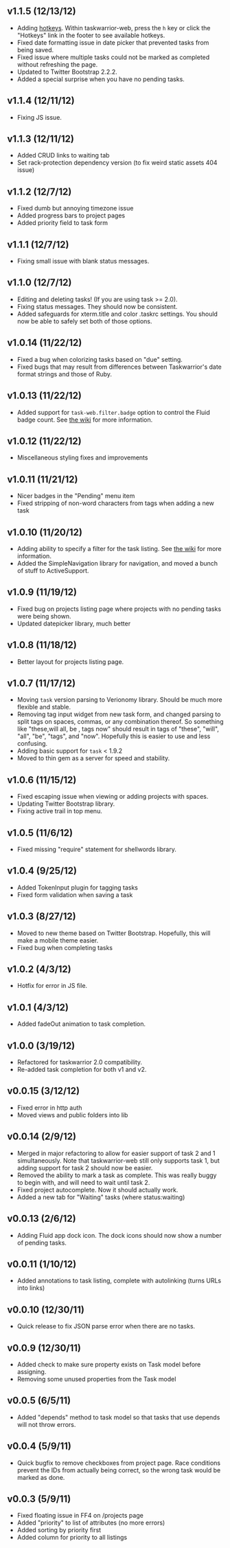 ## v1.1.5 (12/13/12)

* Adding [hotkeys][3]. Within taskwarrior-web, press the `h` key or click the
  "Hotkeys" link in the footer to see available hotkeys.
* Fixed date formatting issue in date picker that prevented tasks from being
  saved.
* Fixed issue where multiple tasks could not be marked as completed without
  refreshing the page.
* Updated to Twitter Bootstrap 2.2.2.
* Added a special surprise when you have no pending tasks.

[3]: http://github.com/theunraveler/taskwarrior-web/issues/32

## v1.1.4 (12/11/12)

* Fixing JS issue.

## v1.1.3 (12/11/12)

* Added CRUD links to waiting tab
* Set rack-protection dependency version (to fix weird static assets 404 issue)

## v1.1.2 (12/7/12)

* Fixed dumb but annoying timezone issue
* Added progress bars to project pages
* Added priority field to task form

## v1.1.1 (12/7/12)

* Fixing small issue with blank status messages.

## v1.1.0 (12/7/12)

* Editing and deleting tasks! (If you are using task >= 2.0).
* Fixing status messages. They should now be consistent.
* Added safeguards for xterm.title and color .taskrc settings. You should now
  be able to safely set both of those options.

## v1.0.14 (11/22/12)

* Fixed a bug when colorizing tasks based on "due" setting.
* Fixed bugs that may result from differences between Taskwarrior's date format
  strings and those of Ruby.

## v1.0.13 (11/22/12)

* Added support for `task-web.filter.badge` option to control the Fluid badge
  count. See [the wiki][2] for more information.

[2]: http://github.com/theunraveler/taskwarrior-web/wiki/Additional-.taskrc-options

## v1.0.12 (11/22/12)

* Miscellaneous styling fixes and improvements

## v1.0.11 (11/21/12)

* Nicer badges in the "Pending" menu item
* Fixed stripping of non-word characters from tags when adding a new task

## v1.0.10 (11/20/12)

* Adding ability to specify a filter for the task listing. See [the wiki][1]
  for more information.
* Added the SimpleNavigation library for navigation, and moved a bunch of stuff
  to ActiveSupport.

[1]: http://github.com/theunraveler/taskwarrior-web/wiki/Additional-.taskrc-options

## v1.0.9 (11/19/12)

* Fixed bug on projects listing page where projects with no pending tasks were
  being shown.
* Updated datepicker library, much better

## v1.0.8 (11/18/12)

* Better layout for projects listing page.

## v1.0.7 (11/17/12)

* Moving `task` version parsing to Verionomy library. Should be much more
  flexible and stable.
* Removing tag input widget from new task form, and changed parsing to split
  tags on spaces, commas, or any combination thereof. So something like
  "these,will all,  be  , tags now" should result in tags of "these", "will",
  "all", "be", "tags", and "now". Hopefully this is easier to use and less
  confusing.
* Adding basic support for `task` < 1.9.2
* Moved to thin gem as a server for speed and stability.

## v1.0.6 (11/15/12)

* Fixed escaping issue when viewing or adding projects with spaces.
* Updating Twitter Bootstrap library.
* Fixing active trail in top menu.

## v1.0.5 (11/6/12)

* Fixed missing "require" statement for shellwords library.

## v1.0.4 (9/25/12)

* Added TokenInput plugin for tagging tasks
* Fixed form validation when saving a task

## v1.0.3 (8/27/12)

* Moved to new theme based on Twitter Bootstrap. Hopefully, this will make
  a mobile theme easier.
* Fixed bug when completing tasks

## v1.0.2 (4/3/12)

* Hotfix for error in JS file.

## v1.0.1 (4/3/12)

* Added fadeOut animation to task completion.

## v1.0.0 (3/19/12)

* Refactored for taskwarrior 2.0 compatibility.
* Re-added task completion for both v1 and v2.

## v0.0.15 (3/12/12)

* Fixed error in http auth
* Moved views and public folders into lib

## v0.0.14 (2/9/12)

* Merged in major refactoring to allow for easier support of task 2 and
  1 simultaneously. Note that taskwarrior-web still only supports task 1, but
  adding support for task 2 should now be easier.
* Removed the ability to mark a task as complete. This was really buggy to
  begin with, and will need to wait until task 2.
* Fixed project autocomplete. Now it should actually work.
* Added a new tab for "Waiting" tasks (where status:waiting)

## v0.0.13 (2/6/12)

* Adding Fluid app dock icon. The dock icons should now show a number of
  pending tasks.

## v0.0.11 (1/10/12)

* Added annotations to task listing, complete with autolinking (turns URLs into
  links)

## v0.0.10 (12/30/11)

* Quick release to fix JSON parse error when there are no tasks.

## v0.0.9 (12/30/11)

* Added check to make sure property exists on Task model before assigning.
* Removing some unused properties from the Task model

## v0.0.5 (6/5/11)

* Added "depends" method to task model so that tasks that use depends will not
  throw errors.

## v0.0.4 (5/9/11)

* Quick bugfix to remove checkboxes from project page. Race conditions prevent
  the IDs from actually being correct, so the wrong task would be marked as
  done.

## v0.0.3 (5/9/11)

* Fixed floating issue in FF4 on /projects page
* Added "priority" to list of attributes (no more errors)
* Added sorting by priority first
* Added column for priority to all listings
